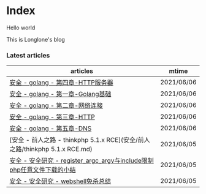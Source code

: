 # Index

Hello world

This is Longlone's blog


<!--start-->
### Latest articles
| articles | mtime |
|  ----  | ----  |
|[安全 - golang - 第四章-HTTP服务器](安全/golang/第四章-HTTP服务器.md)|2021/06/06|
|[安全 - golang - 第一章-Golang基础](安全/golang/第一章-Golang基础.md)|2021/06/06|
|[安全 - golang - 第二章-网络连接](安全/golang/第二章-网络连接.md)|2021/06/06|
|[安全 - golang - 第三章-HTTP](安全/golang/第三章-HTTP.md)|2021/06/06|
|[安全 - golang - 第五章-DNS](安全/golang/第五章-DNS.md)|2021/06/06|
|[安全 - 前人之路 - thinkphp 5.1.x RCE](安全/前人之路/thinkphp 5.1.x RCE.md)|2021/06/05|
|[安全 - 安全研究 - register_argc_argv与include限制php任意文件下载的小结](安全/安全研究/register_argc_argv与include限制php任意文件下载的小结.md)|2021/06/05|
|[安全 - 安全研究 - webshell免杀总结](安全/安全研究/webshell免杀总结.md)|2021/06/05|
<!--end-->